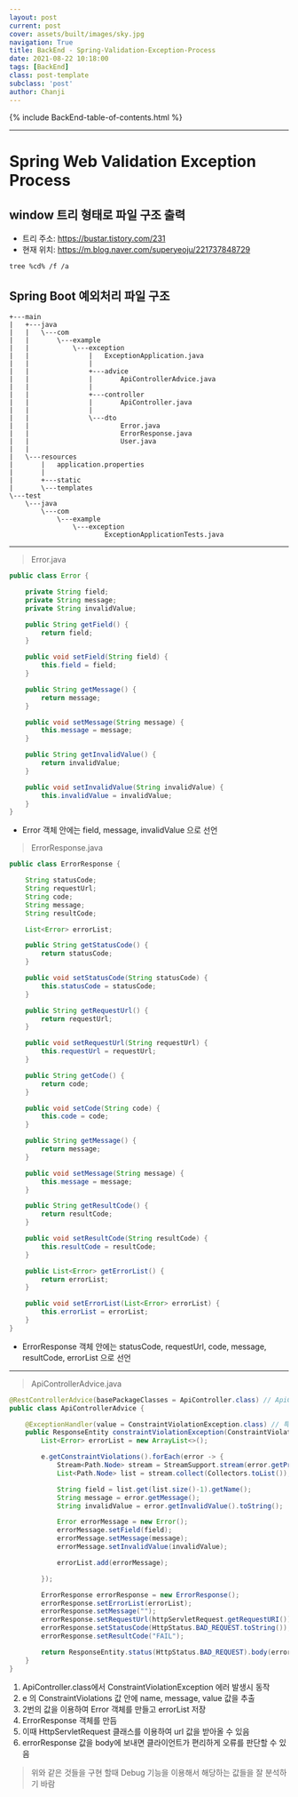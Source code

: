 ```yaml
---
layout: post
current: post
cover: assets/built/images/sky.jpg
navigation: True
title: BackEnd - Spring-Validation-Exception-Process
date: 2021-08-22 10:18:00
tags: [BackEnd]
class: post-template
subclass: 'post'
author: Chanji
---
```

{% include BackEnd-table-of-contents.html %}
***
# Spring Web Validation Exception Process

## window 트리 형태로 파일 구조 출력
- 트리 주소: https://bustar.tistory.com/231</br>
- 현재 위치: https://m.blog.naver.com/superyeoju/221737848729</br>
~~~bash
tree %cd% /f /a
~~~


## Spring Boot 예외처리 파일 구조
~~~
+---main
|   +---java
|   |   \---com
|   |       \---example
|   |           \---exception
|   |               |   ExceptionApplication.java
|   |               |
|   |               +---advice
|   |               |       ApiControllerAdvice.java
|   |               |
|   |               +---controller
|   |               |       ApiController.java
|   |               |
|   |               \---dto
|   |                       Error.java
|   |                       ErrorResponse.java
|   |                       User.java
|   |
|   \---resources
|       |   application.properties
|       |
|       +---static
|       \---templates
\---test
    \---java
        \---com
            \---example
                \---exception
                        ExceptionApplicationTests.java
~~~

***

> Error.java

~~~java
public class Error {

    private String field;
    private String message;
    private String invalidValue;

    public String getField() {
        return field;
    }

    public void setField(String field) {
        this.field = field;
    }

    public String getMessage() {
        return message;
    }

    public void setMessage(String message) {
        this.message = message;
    }

    public String getInvalidValue() {
        return invalidValue;
    }

    public void setInvalidValue(String invalidValue) {
        this.invalidValue = invalidValue;
    }
}
~~~

- Error 객체 안에는 field, message, invalidValue 으로 선언


> ErrorResponse.java

~~~java
public class ErrorResponse {

    String statusCode;
    String requestUrl;
    String code;
    String message;
    String resultCode;

    List<Error> errorList;

    public String getStatusCode() {
        return statusCode;
    }

    public void setStatusCode(String statusCode) {
        this.statusCode = statusCode;
    }

    public String getRequestUrl() {
        return requestUrl;
    }

    public void setRequestUrl(String requestUrl) {
        this.requestUrl = requestUrl;
    }

    public String getCode() {
        return code;
    }

    public void setCode(String code) {
        this.code = code;
    }

    public String getMessage() {
        return message;
    }

    public void setMessage(String message) {
        this.message = message;
    }

    public String getResultCode() {
        return resultCode;
    }

    public void setResultCode(String resultCode) {
        this.resultCode = resultCode;
    }

    public List<Error> getErrorList() {
        return errorList;
    }

    public void setErrorList(List<Error> errorList) {
        this.errorList = errorList;
    }
}
~~~

- ErrorResponse 객체 안에는 statusCode, requestUrl, code, message, resultCode, errorList 으로 선언
  
***


> ApiControllerAdvice.java


~~~java
@RestControllerAdvice(basePackageClasses = ApiController.class) // ApiController에서만 동작
public class ApiControllerAdvice {

    @ExceptionHandler(value = ConstraintViolationException.class) // 특정 메소드의 예외를 처리 ConstraintViolationException 대한 예외 처리
    public ResponseEntity constraintViolationException(ConstraintViolationException e, HttpServletRequest httpServletRequest) {
        List<Error> errorList = new ArrayList<>();

        e.getConstraintViolations().forEach(error -> {
            Stream<Path.Node> stream = StreamSupport.stream(error.getPropertyPath().spliterator(), false);
            List<Path.Node> list = stream.collect(Collectors.toList());

            String field = list.get(list.size()-1).getName();
            String message = error.getMessage();
            String invalidValue = error.getInvalidValue().toString();

            Error errorMessage = new Error();
            errorMessage.setField(field);
            errorMessage.setMessage(message);
            errorMessage.setInvalidValue(invalidValue);

            errorList.add(errorMessage);

        });

        ErrorResponse errorResponse = new ErrorResponse();
        errorResponse.setErrorList(errorList);
        errorResponse.setMessage("");
        errorResponse.setRequestUrl(httpServletRequest.getRequestURI());
        errorResponse.setStatusCode(HttpStatus.BAD_REQUEST.toString());
        errorResponse.setResultCode("FAIL");

        return ResponseEntity.status(HttpStatus.BAD_REQUEST).body(errorResponse);
    }
}
~~~
1. ApiController.class에서 ConstraintViolationException 에러 발생시 동작
2. e 의 ConstraintViolations 값 안에 name, message, value 값을 추출
3. 2번의 값을 이용하여 Error 객체를 만들고 errorList 저장
4. ErrorResponse 객체를 만듬
5. 이때 HttpServletRequest 클래스를 이용하여 url 값을 받아올 수 있음
6. errorResponse 값을 body에 보내면 클라이언트가 편리하게 오류를 판단할 수 있음

> 위와 같은 것들을 구현 할때 Debug 기능을 이용해서 해당하는 값들을 잘 분석하기 바람






  





